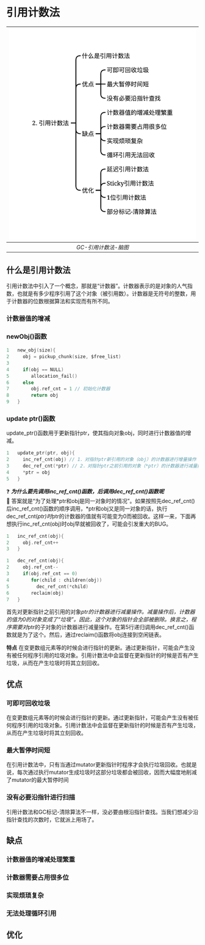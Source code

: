 # 引用计数法

|![GC-引用计数法-脑图](../../assets/GC-引用计数法-脑图.png) | 
|:--:| 
| *GC-引用计数法-脑图* |

## 什么是引用计数法
引用计数法中引入了一个概念，那就是“计数器”。计数器表示的是对象的人气指数，也就是有多少程序引用了这个对象（被引用数）。计数器是无符号的整数，用于计数器的位数根据算法和实现而有所不同。

### 计数器值的增减

### newObj()函数
```C
1   new_obj(size){
2     obj = pickup_chunk(size, $free_list)
3
4     if(obj == NULL)
5        allocation_fail()
6     else
7        obj.ref_cnt = 1 // 初始化计数器
8        return obj
9   }
```

### update ptr()函数
update_ptr()函数用于更新指针ptr，使其指向对象obj，同时进行计数器值的增减。
```C
1   update_ptr(ptr, obj){
2     inc_ref_cnt(obj) // 1．对指针ptr新引用的对象（obj）的计数器进行增量操作
3     dec_ref_cnt(*ptr) // 2．对指针ptr之前引用的对象（*ptr）的计数器进行减量操作
4     *ptr = obj
5   }    
```
:question: ***为什么要先调用inc_ref_cnt()函数，后调用dec_ref_cnt()函数呢***  
:key: 答案就是“为了处理*ptr和obj是同一对象时的情况”。如果按照先dec_ref_cnt()后inc_ref_cnt()函数的顺序调用，*ptr和obj又是同一对象的话，执行dec_ref_cnt(*ptr)时*ptr的计数器的值就有可能变为0而被回收。这样一来，下面再想执行inc_ref_cnt(obj)时obj早就被回收了，可能会引发重大的BUG。

```C
1   inc_ref_cnt(obj){
2     obj.ref_cnt++
3   }
```

```C
1   dec_ref_cnt(obj){
2     obj.ref_cnt--
3     if(obj.ref_cnt == 0)
4        for(child : children(obj))
5          dec_ref_cnt(*child)
6        reclaim(obj)
7   }
```
首先对更新指针之前引用的对象*ptr的计数器进行减量操作。减量操作后，计数器的值为0的对象变成了“垃圾”。因此，这个对象的指针会全部被删除。换言之，程序需要对*ptr的子对象的计数器进行减量操作。在第5行递归调用dec_ref_cnt()函数就是为了这个。然后，通过reclaim()函数将obj连接到空闲链表。    

**特点** 在变更数组元素等的时候会进行指针的更新。通过更新指针，可能会产生没有被任何程序引用的垃圾对象。引用计数法中会监督在更新指针的时候是否有产生垃圾，从而在产生垃圾时将其立刻回收。  


## 优点

### 可即可回收垃圾
在变更数组元素等的时候会进行指针的更新。通过更新指针，可能会产生没有被任何程序引用的垃圾对象。引用计数法中会监督在更新指针的时候是否有产生垃圾，从而在产生垃圾时将其立刻回收。   

### 最大暂停时间短
在引用计数法中，只有当通过mutator更新指针时程序才会执行垃圾回收。也就是说，每次通过执行mutator生成垃圾时这部分垃圾都会被回收，因而大幅度地削减了mutator的最大暂停时间

### 没有必要沿指针进行扫描
引用计数法和GC标记-清除算法不一样，没必要由根沿指针查找。当我们想减少沿指针查找的次数时，它就派上用场了。

## 缺点
### 计数器值的增减处理繁重

### 计数器需要占用很多位

### 实现烦琐复杂

### 无法处理循环引用

## 优化